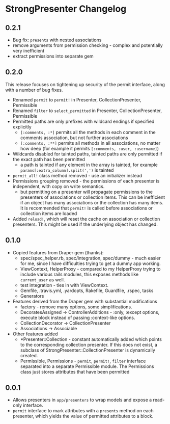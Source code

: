 # StrongPresenter Changelog

## 0.2.1

- Bug fix: `presents` with nested associations
- remove arguments from permission checking - complex and potentially very inefficient
- extract permissions into separate gem

## 0.2.0

This release focuses on tightening up security of the permit interface, along with a number of bug fixes.

- Renamed `permit` to `permit!` in Presenter, CollectionPresenter, Permissible
- Renamed `filter` to `select_permitted` in Presenter, CollectionPresenter, Permissible
- Permitted paths are only prefixes with wildcard endings if specified explicitly
  - `[:comments, :*]` permits all the methods in each comment in the comments association, but not further associations
  - `[:comments, :**]` permits all methods in all associations, no matter how deep (for example it permits `[:comments, :user, :username]`)
- Wildcards disabled for tainted paths, tainted paths are only permitted if the exact path has been permitted
  - a path is tainted if any element in the array is tainted, for example `params[:extra_column].split(',')` is tainted
- `permit_all!` class method removed - use an initializer instead
- Permissions grouping removed - the permissions of each presenter is independent, with copy on write semantics.
  - but permitting on a presenter will propagate permissions to the presenters of associations or collection items. This can be inefficient if an object has many associations or the collection has many items. It is recommended that `permit!` is called before associations or collection items are loaded
- Added `reload!`, which will reset the cache on association or collection presenters. This might be used if the underlying object has changed.

## 0.1.0

- Copied features from Draper gem (thanks):
  - spec/spec_helper.rb, spec/integration, spec/dummy - much easier for me, since I have difficulties trying to get a dummy app working.
  - ViewContext, HelperProxy - compared to my HelperProxy trying to include various rails modules, this exposes methods like `current_user` as well.
  - test integration - ties in with ViewContext.
  - Gemfile, .travis.yml, .yardopts, Rakefile, Guardfile, .rspec, tasks
  - Generators
- Features derived from the Draper gem with substantial modifications
  - factory - remove many options, some simplifications.
  - DecoratesAssigned -> ControllerAdditions - :only, :except options, execute block instead of passing :context-like options.
  - CollectionDecorator -> CollectionPresenter
  - Associations -> Associable
- Other features added
  - *Presenter::Collection - constant automatically added which points to the corresponding collection presenter. If this does not exist, a subclass of StrongPresenter::CollectionPresenter is dynamically created.
  - Permissible, Permissions - `permit`, `permit!`, `filter` interface separated into a separate Permissible module. The Permissions class just stores attributes that have been permitted

## 0.0.1

- Allows presenters in `app/presenters` to wrap models and expose a read-only interface.
- `permit` interface to mark attributes with a `presents` method on each presenter, which yields the value of permitted attributes to a block.

